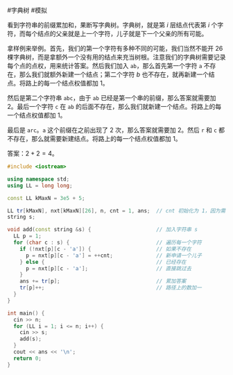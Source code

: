 #字典树 #模拟

看到字符串的前缀累加和，果断写字典树。字典树，就是第 $i$ 层结点代表第 $i$ 个字符，而每个结点的父亲就是上一个字符，儿子就是下一个父亲的所有可能。

拿样例来举例。首先，我们的第一个字符有多种不同的可能，我们当然不能开 $26$ 棵字典树，而是拿额外一个没有用的结点来充当树根。注意我们的字典树需要记录每个点的点权，用来统计答案。然后我们加入 $\texttt{ab}$，那么首先第一个字符 $\texttt{a}$ 不存在，那么我们就额外新建一个结点；第二个字符 $b$ 也不存在，就再新建一个结点。将路上的每一个结点权值都加 $1$。

然后是第二个字符串 $\texttt{abc}$，由于 $\texttt{ab}$ 已经是第一个串的前缀，那么答案就需要加 $2$。最后一个字符 $\texttt{c}$ 在 $\texttt{ab}$ 的后面不存在，那么我们就新建一个结点。将路上的每一个结点权值都加 $1$。

最后是 $\texttt{arc}$。$\texttt{a}$ 这个前缀在之前出现了 $2$ 次，那么答案就需要加 $2$。然后 $\texttt{r}$ 和 $\texttt{c}$ 都不存在，那么就需要新建结点。将路上的每一个结点权值都加 $1$。

答案：$2+2=4$。

```cpp
#include <iostream>

using namespace std;
using LL = long long;

const LL kMaxN = 3e5 + 5;

LL tr[kMaxN], nxt[kMaxN][26], n, cnt = 1, ans;  // cnt 初始化为 1，因为需要一个额外的根
string s;

void add(const string &s) {                     // 加入字符串 s
  LL p = 1;
  for (char c : s) {                            // 遍历每一个字符
    if (!nxt[p][c - 'a']) {                     // 如果不存在
      p = nxt[p][c - 'a'] = ++cnt;              // 新申请一个儿子
    } else {                                    // 已经存在
      p = nxt[p][c - 'a'];                      // 直接跳过去
    }
    ans += tr[p];                               // 累加答案
    tr[p]++;                                    // 路径上的数加一
  }
}

int main() {
  cin >> n;
  for (LL i = 1; i <= n; i++) {
    cin >> s;
    add(s);
  }
  cout << ans << '\n';
  return 0;
}
```